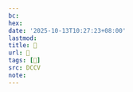 ```yaml
---
bc:
hex:
date: '2025-10-13T10:27:23+08:00'
lastmod:
title: 􄼩
url: 􄼩
tags: [𧳀]
src: DCCV
note:
---
```

